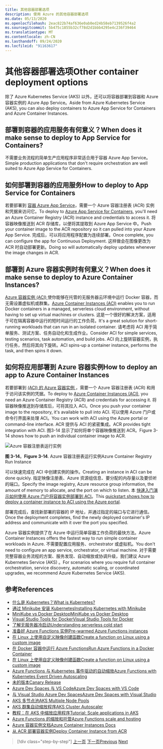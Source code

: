 ```yaml
---
title: 其他容器部署选项
description: 使用 Azure 的其他容器部署选项
ms.date: 05/13/2020
ms.openlocfilehash: 2eac822b74af636e0ab0ed24b58eb7139526f4a2
ms.sourcegitcommit: 5b475c1855b32cf78d2d1bbb4295e4c236f39464
ms.translationtype: MT
ms.contentlocale: zh-CN
ms.lasthandoff: 09/24/2020
ms.locfileid: "91163617"
---
```

# <a name="other-container-deployment-options"></a><span data-ttu-id="fd762-103">其他容器部署选项</span><span class="sxs-lookup"><span data-stu-id="fd762-103">Other container deployment options</span></span>

<span data-ttu-id="fd762-104">除了 Azure Kubernetes Service (AKS) 以外，还可以将容器部署到容器和 Azure 容器实例的 Azure App Service。</span><span class="sxs-lookup"><span data-stu-id="fd762-104">Aside from Azure Kubernetes Service (AKS), you can also deploy containers to Azure App Service for Containers and Azure Container Instances.</span></span>

## <a name="when-does-it-make-sense-to-deploy-to-app-service-for-containers"></a><span data-ttu-id="fd762-105">部署到容器的应用服务有何意义？</span><span class="sxs-lookup"><span data-stu-id="fd762-105">When does it make sense to deploy to App Service for Containers?</span></span>

<span data-ttu-id="fd762-106">不需要业务流程的简单生产应用程序非常适合用于容器 Azure App Service。</span><span class="sxs-lookup"><span data-stu-id="fd762-106">Simple production applications that don't require orchestration are well suited to Azure App Service for Containers.</span></span>

## <a name="how-to-deploy-to-app-service-for-containers"></a><span data-ttu-id="fd762-107">如何部署到容器的应用服务</span><span class="sxs-lookup"><span data-stu-id="fd762-107">How to deploy to App Service for Containers</span></span>

<span data-ttu-id="fd762-108">若要部署到 [容器 Azure App Service](https://azure.microsoft.com/services/app-service/containers/)，需要一个 Azure 容器注册表 (ACR) 实例和凭据来访问它。</span><span class="sxs-lookup"><span data-stu-id="fd762-108">To deploy to [Azure App Service for Containers](https://azure.microsoft.com/services/app-service/containers/), you'll need an Azure Container Registry (ACR) instance and credentials to access it.</span></span> <span data-ttu-id="fd762-109">将容器映像推送到 ACR 存储库，以便将其提取到 Azure App Service 中。</span><span class="sxs-lookup"><span data-stu-id="fd762-109">Push your container image to the ACR repository so it can pulled into your Azure App Service.</span></span> <span data-ttu-id="fd762-110">完成后，可以将应用程序配置为连续部署。</span><span class="sxs-lookup"><span data-stu-id="fd762-110">Once complete, you can configure the app for Continuous Deployment.</span></span> <span data-ttu-id="fd762-111">这样做会在图像更改为 ACR 时自动部署更新。</span><span class="sxs-lookup"><span data-stu-id="fd762-111">Doing so will automatically deploy updates whenever the image changes in ACR.</span></span>

## <a name="when-does-it-make-sense-to-deploy-to-azure-container-instances"></a><span data-ttu-id="fd762-112">部署到 Azure 容器实例时有何意义？</span><span class="sxs-lookup"><span data-stu-id="fd762-112">When does it make sense to deploy to Azure Container Instances?</span></span>

<span data-ttu-id="fd762-113">[Azure 容器实例 (ACI) ](https://azure.microsoft.com/services/container-instances/) 使你能够在托管的无服务器云环境中运行 Docker 容器，而无需设置虚拟机或群集。</span><span class="sxs-lookup"><span data-stu-id="fd762-113">[Azure Container Instances (ACI)](https://azure.microsoft.com/services/container-instances/) enables you to run Docker containers in a managed, serverless cloud environment, without having to set up virtual machines or clusters.</span></span> <span data-ttu-id="fd762-114">这是一个很好的解决方案，适用于可在隔离容器中运行的短时间运行的工作负荷。</span><span class="sxs-lookup"><span data-stu-id="fd762-114">It's a great solution for short-running workloads that can run in an isolated container.</span></span> <span data-ttu-id="fd762-115">请考虑将 ACI 用于简单服务、测试方案、任务自动化和生成作业。</span><span class="sxs-lookup"><span data-stu-id="fd762-115">Consider ACI for simple services, testing scenarios, task automation, and build jobs.</span></span> <span data-ttu-id="fd762-116">ACI 向上旋转容器实例，执行任务，然后将其向下旋转。</span><span class="sxs-lookup"><span data-stu-id="fd762-116">ACI spins-up a container instance, performs the task, and then spins it down.</span></span>

## <a name="how-to-deploy-an-app-to-azure-container-instances"></a><span data-ttu-id="fd762-117">如何将应用部署到 Azure 容器实例</span><span class="sxs-lookup"><span data-stu-id="fd762-117">How to deploy an app to Azure Container Instances</span></span>

<span data-ttu-id="fd762-118">若要部署到 [ (ACI) 的 Azure 容器实例 ](/azure/container-instances/)，需要一个 Azure 容器注册表 (ACR) 和用于访问该实例的凭据。</span><span class="sxs-lookup"><span data-stu-id="fd762-118">To deploy to [Azure Container Instances (ACI)](/azure/container-instances/), you need an Azure Container Registry (ACR) and credentials for accessing it.</span></span> <span data-ttu-id="fd762-119">将容器映像推送到存储库后，可将其拉入 ACI。</span><span class="sxs-lookup"><span data-stu-id="fd762-119">Once you push your container image to the repository, it's available to pull into ACI.</span></span> <span data-ttu-id="fd762-120">可以使用 Azure 门户或命令行界面来处理 ACI。</span><span class="sxs-lookup"><span data-stu-id="fd762-120">You can work with ACI using the Azure portal or command-line interface.</span></span> <span data-ttu-id="fd762-121">ACR 提供与 ACI 的紧密集成。</span><span class="sxs-lookup"><span data-stu-id="fd762-121">ACR provides tight integration with ACI.</span></span> <span data-ttu-id="fd762-122">图3-14 显示了如何将单个容器映像推送到 ACR。</span><span class="sxs-lookup"><span data-stu-id="fd762-122">Figure 3-14 shows how to push an individual container image to ACR.</span></span>

![Azure 容器注册表运行实例](./media/acr-runinstance-contextmenu.png)

<span data-ttu-id="fd762-124">**图 3-14**。</span><span class="sxs-lookup"><span data-stu-id="fd762-124">**Figure 3-14**.</span></span> <span data-ttu-id="fd762-125">Azure 容器注册表运行实例</span><span class="sxs-lookup"><span data-stu-id="fd762-125">Azure Container Registry Run Instance</span></span>

<span data-ttu-id="fd762-126">可以快速完成在 ACI 中创建实例的操作。</span><span class="sxs-lookup"><span data-stu-id="fd762-126">Creating an instance in ACI can be done quickly.</span></span> <span data-ttu-id="fd762-127">指定映像注册表、Azure 资源组信息、要分配的内存量以及要侦听的端口。</span><span class="sxs-lookup"><span data-stu-id="fd762-127">Specify the image registry, Azure resource group information, the amount of memory to allocate, and the port on which to listen.</span></span> <span data-ttu-id="fd762-128">本 [快速入门演示如何使用 Azure 门户将容器实例部署到 ACI](/azure/container-instances/container-instances-quickstart-portal)。</span><span class="sxs-lookup"><span data-stu-id="fd762-128">This [quickstart shows how to deploy a container instance to ACI using the Azure portal](/azure/container-instances/container-instances-quickstart-portal).</span></span>

<span data-ttu-id="fd762-129">部署完成后，查找新部署的容器的 IP 地址，并通过指定的端口与它进行通信。</span><span class="sxs-lookup"><span data-stu-id="fd762-129">Once the deployment completes, find the newly deployed container's IP address and communicate with it over the port you specified.</span></span>

<span data-ttu-id="fd762-130">Azure 容器实例提供了在 Azure 中运行简单容器工作负荷的最快方法。</span><span class="sxs-lookup"><span data-stu-id="fd762-130">Azure Container Instances offers the fastest way to run simple container workloads in Azure.</span></span> <span data-ttu-id="fd762-131">不需要配置应用服务、orchestrator 或虚拟机。</span><span class="sxs-lookup"><span data-stu-id="fd762-131">You don't need to configure an app service, orchestrator, or virtual machine.</span></span> <span data-ttu-id="fd762-132">对于需要完整容器业务流程的方案、服务发现、自动缩放或协调升级，我们建议 Azure Kubernetes Service (AKS) 。</span><span class="sxs-lookup"><span data-stu-id="fd762-132">For scenarios where you require full container orchestration, service discovery, automatic scaling, or coordinated upgrades, we recommend Azure Kubernetes Service (AKS).</span></span>

## <a name="references"></a><span data-ttu-id="fd762-133">参考</span><span class="sxs-lookup"><span data-stu-id="fd762-133">References</span></span>

- [<span data-ttu-id="fd762-134">什么是 Kubernetes？</span><span class="sxs-lookup"><span data-stu-id="fd762-134">What is Kubernetes?</span></span>](https://blog.newrelic.com/engineering/what-is-kubernetes/)
- [<span data-ttu-id="fd762-135">通过 Minikube 安装 Kubernetes</span><span class="sxs-lookup"><span data-stu-id="fd762-135">Installing Kubernetes with Minikube</span></span>](https://kubernetes.io/docs/setup/learning-environment/minikube/)
- [<span data-ttu-id="fd762-136">MiniKube vs Docker Desktop</span><span class="sxs-lookup"><span data-stu-id="fd762-136">MiniKube vs Docker Desktop</span></span>](https://medium.com/containers-101/local-kubernetes-for-windows-minikube-vs-docker-desktop-25a1c6d3b766)
- [<span data-ttu-id="fd762-137">Visual Studio Tools for Docker</span><span class="sxs-lookup"><span data-stu-id="fd762-137">Visual Studio Tools for Docker</span></span>](/dotnet/standard/containerized-lifecycle-architecture/design-develop-containerized-apps/visual-studio-tools-for-docker)
- [<span data-ttu-id="fd762-138">了解无服务器冷启动</span><span class="sxs-lookup"><span data-stu-id="fd762-138">Understanding serverless cold start</span></span>](https://azure.microsoft.com/blog/understanding-serverless-cold-start/)
- [<span data-ttu-id="fd762-139">准备好 Azure Functions 实例</span><span class="sxs-lookup"><span data-stu-id="fd762-139">Pre-warmed Azure Functions instances</span></span>](/azure/azure-functions/functions-premium-plan#pre-warmed-instances)
- [<span data-ttu-id="fd762-140">在 Linux 上使用自定义映像创建函数</span><span class="sxs-lookup"><span data-stu-id="fd762-140">Create a function on Linux using a custom image</span></span>](/azure/azure-functions/functions-create-function-linux-custom-image)
- [<span data-ttu-id="fd762-141">在 Docker 容器中运行 Azure Functions</span><span class="sxs-lookup"><span data-stu-id="fd762-141">Run Azure Functions in a Docker Container</span></span>](https://markheath.net/post/azure-functions-docker)
- [<span data-ttu-id="fd762-142">在 Linux 上使用自定义映像创建函数</span><span class="sxs-lookup"><span data-stu-id="fd762-142">Create a function on Linux using a custom image</span></span>](/azure/azure-functions/functions-create-function-linux-custom-image)
- [<span data-ttu-id="fd762-143">Azure Functions 与 Kubernetes 事件驱动的自动缩放</span><span class="sxs-lookup"><span data-stu-id="fd762-143">Azure Functions with Kubernetes Event Driven Autoscaling</span></span>](/azure/azure-functions/functions-kubernetes-keda)
- [<span data-ttu-id="fd762-144">未的版本</span><span class="sxs-lookup"><span data-stu-id="fd762-144">Canary Release</span></span>](https://martinfowler.com/bliki/CanaryRelease.html)
- [<span data-ttu-id="fd762-145">Azure Dev Spaces 与 VS Code</span><span class="sxs-lookup"><span data-stu-id="fd762-145">Azure Dev Spaces with VS Code</span></span>](/azure/dev-spaces/quickstart-netcore)
- [<span data-ttu-id="fd762-146">与 Visual Studio Azure Dev Spaces</span><span class="sxs-lookup"><span data-stu-id="fd762-146">Azure Dev Spaces with Visual Studio</span></span>](/azure/dev-spaces/quickstart-netcore-visualstudio)
- [<span data-ttu-id="fd762-147">AKS 多节点池</span><span class="sxs-lookup"><span data-stu-id="fd762-147">AKS Multiple Node Pools</span></span>](/azure/aks/use-multiple-node-pools)
- [<span data-ttu-id="fd762-148">AKS 群集自动缩放程序</span><span class="sxs-lookup"><span data-stu-id="fd762-148">AKS Cluster Autoscaler</span></span>](/azure/aks/cluster-autoscaler)
- [<span data-ttu-id="fd762-149">教程：在 AKS 中缩放应用程序</span><span class="sxs-lookup"><span data-stu-id="fd762-149">Tutorial: Scale applications in AKS</span></span>](/azure/aks/tutorial-kubernetes-scale)
- [<span data-ttu-id="fd762-150">Azure Functions 的缩放和托管</span><span class="sxs-lookup"><span data-stu-id="fd762-150">Azure Functions scale and hosting</span></span>](/azure/azure-functions/functions-scale)
- [<span data-ttu-id="fd762-151">Azure 容器实例文档</span><span class="sxs-lookup"><span data-stu-id="fd762-151">Azure Container Instances Docs</span></span>](/azure/container-instances/)
- [<span data-ttu-id="fd762-152">从 ACR 部署容器实例</span><span class="sxs-lookup"><span data-stu-id="fd762-152">Deploy Container Instance from ACR</span></span>](/azure/container-instances/container-instances-using-azure-container-registry#deploy-with-azure-portal)

>[!div class="step-by-step"]
><span data-ttu-id="fd762-153">[上一页](scale-containers-serverless.md)
>[下一页](communication-patterns.md)</span><span class="sxs-lookup"><span data-stu-id="fd762-153">[Previous](scale-containers-serverless.md)
[Next](communication-patterns.md)</span></span>

